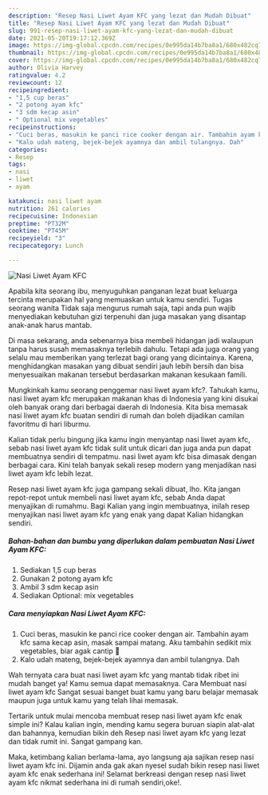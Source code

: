 ```yaml
---
description: "Resep Nasi Liwet Ayam KFC yang lezat dan Mudah Dibuat"
title: "Resep Nasi Liwet Ayam KFC yang lezat dan Mudah Dibuat"
slug: 991-resep-nasi-liwet-ayam-kfc-yang-lezat-dan-mudah-dibuat
date: 2021-05-20T19:17:12.369Z
image: https://img-global.cpcdn.com/recipes/0e995da14b7ba8a1/680x482cq70/nasi-liwet-ayam-kfc-foto-resep-utama.jpg
thumbnail: https://img-global.cpcdn.com/recipes/0e995da14b7ba8a1/680x482cq70/nasi-liwet-ayam-kfc-foto-resep-utama.jpg
cover: https://img-global.cpcdn.com/recipes/0e995da14b7ba8a1/680x482cq70/nasi-liwet-ayam-kfc-foto-resep-utama.jpg
author: Olivia Harvey
ratingvalue: 4.2
reviewcount: 12
recipeingredient:
- "1,5 cup beras"
- "2 potong ayam kfc"
- "3 sdm kecap asin"
- " Optional mix vegetables"
recipeinstructions:
- "Cuci beras, masukin ke panci rice cooker dengan air. Tambahin ayam kfc sama kecap asin, masak sampai matang. Aku tambahin sedikit mix vegetables, biar agak cantip 🌈"
- "Kalo udah mateng, bejek-bejek ayamnya dan ambil tulangnya. Dah"
categories:
- Resep
tags:
- nasi
- liwet
- ayam

katakunci: nasi liwet ayam 
nutrition: 261 calories
recipecuisine: Indonesian
preptime: "PT32M"
cooktime: "PT45M"
recipeyield: "3"
recipecategory: Lunch

---
```



![Nasi Liwet Ayam KFC](https://img-global.cpcdn.com/recipes/0e995da14b7ba8a1/680x482cq70/nasi-liwet-ayam-kfc-foto-resep-utama.jpg)

Apabila kita seorang ibu, menyuguhkan panganan lezat buat keluarga tercinta merupakan hal yang memuaskan untuk kamu sendiri. Tugas seorang  wanita Tidak saja mengurus rumah saja, tapi anda pun wajib menyediakan kebutuhan gizi terpenuhi dan juga masakan yang disantap anak-anak harus mantab.

Di masa  sekarang, anda sebenarnya bisa membeli hidangan jadi walaupun tanpa harus susah memasaknya terlebih dahulu. Tetapi ada juga orang yang selalu mau memberikan yang terlezat bagi orang yang dicintainya. Karena, menghidangkan masakan yang dibuat sendiri jauh lebih bersih dan bisa menyesuaikan makanan tersebut berdasarkan makanan kesukaan famili. 



Mungkinkah kamu seorang penggemar nasi liwet ayam kfc?. Tahukah kamu, nasi liwet ayam kfc merupakan makanan khas di Indonesia yang kini disukai oleh banyak orang dari berbagai daerah di Indonesia. Kita bisa memasak nasi liwet ayam kfc buatan sendiri di rumah dan boleh dijadikan camilan favoritmu di hari liburmu.

Kalian tidak perlu bingung jika kamu ingin menyantap nasi liwet ayam kfc, sebab nasi liwet ayam kfc tidak sulit untuk dicari dan juga anda pun dapat membuatnya sendiri di tempatmu. nasi liwet ayam kfc bisa dimasak dengan berbagai cara. Kini telah banyak sekali resep modern yang menjadikan nasi liwet ayam kfc lebih lezat.

Resep nasi liwet ayam kfc juga gampang sekali dibuat, lho. Kita jangan repot-repot untuk membeli nasi liwet ayam kfc, sebab Anda dapat menyajikan di rumahmu. Bagi Kalian yang ingin membuatnya, inilah resep menyajikan nasi liwet ayam kfc yang enak yang dapat Kalian hidangkan sendiri.

<!--inarticleads1-->

##### Bahan-bahan dan bumbu yang diperlukan dalam pembuatan Nasi Liwet Ayam KFC:

1. Sediakan 1,5 cup beras
1. Gunakan 2 potong ayam kfc
1. Ambil 3 sdm kecap asin
1. Sediakan  Optional: mix vegetables




<!--inarticleads2-->

##### Cara menyiapkan Nasi Liwet Ayam KFC:

1. Cuci beras, masukin ke panci rice cooker dengan air. Tambahin ayam kfc sama kecap asin, masak sampai matang. Aku tambahin sedikit mix vegetables, biar agak cantip 🌈
1. Kalo udah mateng, bejek-bejek ayamnya dan ambil tulangnya. Dah




Wah ternyata cara buat nasi liwet ayam kfc yang mantab tidak ribet ini mudah banget ya! Kamu semua dapat memasaknya. Cara Membuat nasi liwet ayam kfc Sangat sesuai banget buat kamu yang baru belajar memasak maupun juga untuk kamu yang telah lihai memasak.

Tertarik untuk mulai mencoba membuat resep nasi liwet ayam kfc enak simple ini? Kalau kalian ingin, mending kamu segera buruan siapin alat-alat dan bahannya, kemudian bikin deh Resep nasi liwet ayam kfc yang lezat dan tidak rumit ini. Sangat gampang kan. 

Maka, ketimbang kalian berlama-lama, ayo langsung aja sajikan resep nasi liwet ayam kfc ini. Dijamin anda gak akan nyesel sudah bikin resep nasi liwet ayam kfc enak sederhana ini! Selamat berkreasi dengan resep nasi liwet ayam kfc nikmat sederhana ini di rumah sendiri,oke!.


